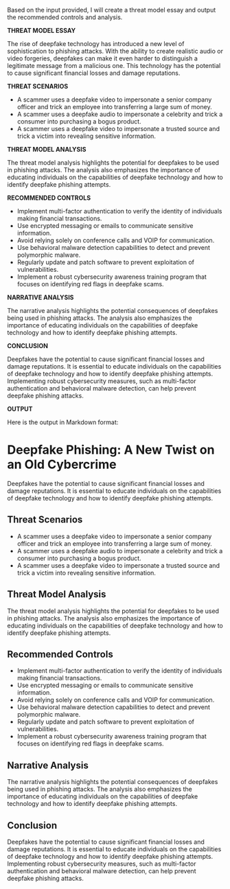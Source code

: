 Based on the input provided, I will create a threat model essay and output the recommended controls and analysis.

**THREAT MODEL ESSAY**

The rise of deepfake technology has introduced a new level of sophistication to phishing attacks. With the ability to create realistic audio or video forgeries, deepfakes can make it even harder to distinguish a legitimate message from a malicious one. This technology has the potential to cause significant financial losses and damage reputations.

**THREAT SCENARIOS**

* A scammer uses a deepfake video to impersonate a senior company officer and trick an employee into transferring a large sum of money.
* A scammer uses a deepfake audio to impersonate a celebrity and trick a consumer into purchasing a bogus product.
* A scammer uses a deepfake video to impersonate a trusted source and trick a victim into revealing sensitive information.

**THREAT MODEL ANALYSIS**

The threat model analysis highlights the potential for deepfakes to be used in phishing attacks. The analysis also emphasizes the importance of educating individuals on the capabilities of deepfake technology and how to identify deepfake phishing attempts.

**RECOMMENDED CONTROLS**

* Implement multi-factor authentication to verify the identity of individuals making financial transactions.
* Use encrypted messaging or emails to communicate sensitive information.
* Avoid relying solely on conference calls and VOIP for communication.
* Use behavioral malware detection capabilities to detect and prevent polymorphic malware.
* Regularly update and patch software to prevent exploitation of vulnerabilities.
* Implement a robust cybersecurity awareness training program that focuses on identifying red flags in deepfake scams.

**NARRATIVE ANALYSIS**

The narrative analysis highlights the potential consequences of deepfakes being used in phishing attacks. The analysis also emphasizes the importance of educating individuals on the capabilities of deepfake technology and how to identify deepfake phishing attempts.

**CONCLUSION**

Deepfakes have the potential to cause significant financial losses and damage reputations. It is essential to educate individuals on the capabilities of deepfake technology and how to identify deepfake phishing attempts. Implementing robust cybersecurity measures, such as multi-factor authentication and behavioral malware detection, can help prevent deepfake phishing attacks.

**OUTPUT**

Here is the output in Markdown format:

# Deepfake Phishing: A New Twist on an Old Cybercrime

Deepfakes have the potential to cause significant financial losses and damage reputations. It is essential to educate individuals on the capabilities of deepfake technology and how to identify deepfake phishing attempts.

## Threat Scenarios

* A scammer uses a deepfake video to impersonate a senior company officer and trick an employee into transferring a large sum of money.
* A scammer uses a deepfake audio to impersonate a celebrity and trick a consumer into purchasing a bogus product.
* A scammer uses a deepfake video to impersonate a trusted source and trick a victim into revealing sensitive information.

## Threat Model Analysis

The threat model analysis highlights the potential for deepfakes to be used in phishing attacks. The analysis also emphasizes the importance of educating individuals on the capabilities of deepfake technology and how to identify deepfake phishing attempts.

## Recommended Controls

* Implement multi-factor authentication to verify the identity of individuals making financial transactions.
* Use encrypted messaging or emails to communicate sensitive information.
* Avoid relying solely on conference calls and VOIP for communication.
* Use behavioral malware detection capabilities to detect and prevent polymorphic malware.
* Regularly update and patch software to prevent exploitation of vulnerabilities.
* Implement a robust cybersecurity awareness training program that focuses on identifying red flags in deepfake scams.

## Narrative Analysis

The narrative analysis highlights the potential consequences of deepfakes being used in phishing attacks. The analysis also emphasizes the importance of educating individuals on the capabilities of deepfake technology and how to identify deepfake phishing attempts.

## Conclusion

Deepfakes have the potential to cause significant financial losses and damage reputations. It is essential to educate individuals on the capabilities of deepfake technology and how to identify deepfake phishing attempts. Implementing robust cybersecurity measures, such as multi-factor authentication and behavioral malware detection, can help prevent deepfake phishing attacks.

